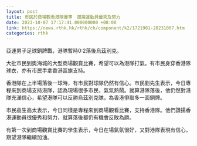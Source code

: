 ```yaml
---
layout: post
title: 市民於商場觀看港隊賽事　讚揚運動員優秀及努力
date: 2023-10-07 17:17:41.000000000 +08:00
link: https://news.rthk.hk/rthk/ch/component/k2/1721981-20231007.htm
categories: rthk
---
```


亞運男子足球銅牌戰，港隊暫時0:2落後烏茲別克。

大批市民到奧海城的大型商場觀賞比賽，希望可以為港隊打氣。有市民身穿香港隊球衣，亦有市民手拿香港區旗支持。

香港隊在上半場落後一球時，有市民對球隊仍然有信心。市民劉先生表示，今日專程來到商場支持港隊，認為現場很多市民，氣氛熱鬧。就算港隊落後，他仍然對港隊充滿信心，希望港隊可以反勝烏茲別克隊，為香港爭取多一面銅牌。

市民高生高太表示，今日同樣是專程來到商場觀看比賽，支持香港隊。他們讚揚香港運動員很優秀和努力，就算落後都仍有機會反敗為勝。

有第一次到商場觀賞比賽的學生表示，今日在場氣氛很好，又對港隊表現有信心，期望港隊繼續加油。
